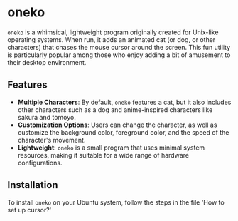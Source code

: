# oneko

`oneko` is a whimsical, lightweight program originally created for Unix-like operating systems. When run, it adds an animated cat (or dog, or other characters) that chases the mouse cursor around the screen. This fun utility is particularly popular among those who enjoy adding a bit of amusement to their desktop environment.

## Features

- **Multiple Characters**: By default, `oneko` features a cat, but it also includes other characters such as a dog and anime-inspired characters like sakura and tomoyo.
- **Customization Options**: Users can change the character, as well as customize the background color, foreground color, and the speed of the character's movement.
- **Lightweight**: `oneko` is a small program that uses minimal system resources, making it suitable for a wide range of hardware configurations.

## Installation

To install `oneko` on your Ubuntu system, follow the steps in the file 'How to set up cursor?'

